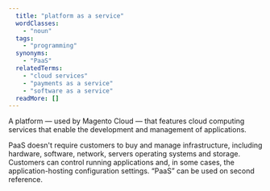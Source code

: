 ```yaml
---
  title: "platform as a service"
  wordClasses: 
    - "noun"
  tags: 
    - "programming"
  synonyms: 
    - "PaaS"
  relatedTerms: 
    - "cloud services"
    - "payments as a service"
    - "software as a service"
  readMore: []
---
```

A platform — used by Magento Cloud — that features cloud computing services that enable the development and management of applications. 

PaaS doesn't require customers to buy and manage infrastructure, including hardware, software, network, servers operating systems and storage. Customers can control running applications and, in some cases, the application-hosting configuration settings. “PaaS” can be used on second reference.
